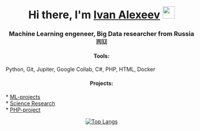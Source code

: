 

<h1 align="center">Hi there, I'm <a href="https://www.linkedin.com/in/ivan-alexeev-81aa31125/" target="_blank">Ivan Alexeev</a> 
<img src="https://github.com/blackcater/blackcater/raw/main/images/Hi.gif" height="32"/></h1>
<h3 align="center">Machine Learning engeneer, Big Data researcher from Russia 🇷🇺</h3>

<h4 align="center">Tools:</h4>
<h7 align="center">Python, Git, Jupiter, Google Collab, C#, PHP, HTML, Docker<h7>

<h4 align="center">Projects:</h4>
<h7 align="center">* <a href="https://github.com/AIhexNICK-MAIL-RU/ML_projects_portfolio" target="_blank">ML-projects<a> <h7><br>
<h7 align="center">* <a href="https://github.com/AIhexNICK-MAIL-RU/research_potrfolio" target="_blank">Science Research<a> <h7><br>
<h7 align="center">* <a href="https://github.com/AIhexNICK-MAIL-RU/planner_php" target="_blank">PHP-project<a> <h7> <br>



 
  
  

[![Top Langs](https://github-readme-stats.vercel.app/api/top-langs/?username=AIhexNICK-MAIL-RU&layout=compact)](https://github.com/AIhexNICK-MAIL-RU/github-readme-stats)
  <!--
[![trophy](https://github-profile-trophy.vercel.app/?username=AIhexNICK-MAIL-RU)](https://github.com/AIhexNICK-MAIL-RU/github-profile-trophy)
<h7 align="center">


**AIhexNICK-MAIL-RU/AIhexNICK-MAIL-RU** is a ✨ _special_ ✨ repository because its `README.md` (this file) appears on your GitHub profile.

Here are some ideas to get you started:

- 🔭 I’m currently working on ...
- 🌱 I’m currently learning ...
- 👯 I’m looking to collaborate on ...
- 🤔 I’m looking for help with ...
- 💬 Ask me about ...
- 📫 How to reach me: ...
- 😄 Pronouns: ...
- ⚡ Fun fact: ...
-->
